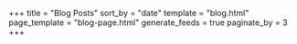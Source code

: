 +++
title = "Blog Posts"
sort_by = "date"
template = "blog.html"
page_template = "blog-page.html"
generate_feeds = true
paginate_by = 3
+++
